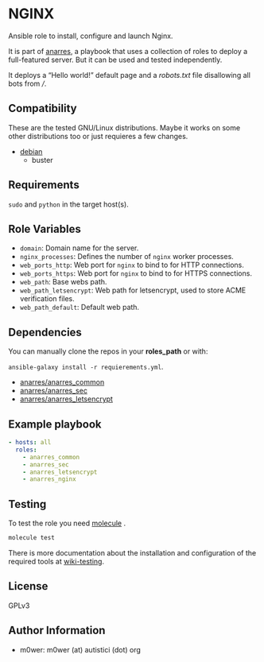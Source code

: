 # NGINX

Ansible role to install, configure and launch Nginx.

It is part of [anarres](https://git.hdg.sh/anarres/anarres), a playbook that
uses a collection of roles to deploy a full-featured server. But it can be used
and tested independently.

It deploys a “Hello world!” default page and a *robots.txt* file disallowing
all bots from */*.

## Compatibility

These are the tested GNU/Linux distributions. Maybe it works on some other
distributions too or just requieres a few changes.

* [debian](https://www.debian.org/)
  * buster

## Requirements

`sudo` and `python` in the target host(s).

## Role Variables

* `domain`: Domain name for the server.
* `nginx_processes`: Defines the number of `nginx` worker processes.
* `web_ports_http`: Web port for `nginx` to bind to for HTTP connections.
* `web_ports_https`: Web port for `nginx` to bind to for HTTPS connections.
* `web_path`: Base webs path.
* `web_path_letsencrypt`: Web path for letsencrypt, used to store ACME
   verification files.
* `web_path_default`: Default web path.

## Dependencies

You can manually clone the repos in your **roles_path** or with:

`ansible-galaxy install -r requierements.yml`.

* [anarres/anarres_common](https://git.hdg.sh/anarres/anarres_common)
* [anarres/anarres_sec](https://git.hdg.sh/anarres/anarres_sec)
* [anarres/anarres_letsencrypt](https://git.hdg.sh/anarres/anarres_letsencrypt)

## Example playbook

```yaml
- hosts: all
  roles:
    - anarres_common
    - anarres_sec
    - anarres_letsencrypt
    - anarres_nginx
```

## Testing

To test the role you need [molecule](http://molecule.readthedocs.io/en/latest/)
.

```bash
molecule test
```

There is more documentation about the installation and configuration of the
required tools at
[wiki-testing](https://git.hdg.sh/anarres/anarres/wiki/testing).

## License

GPLv3

## Author Information

* m0wer: m0wer (at) autistici (dot) org
